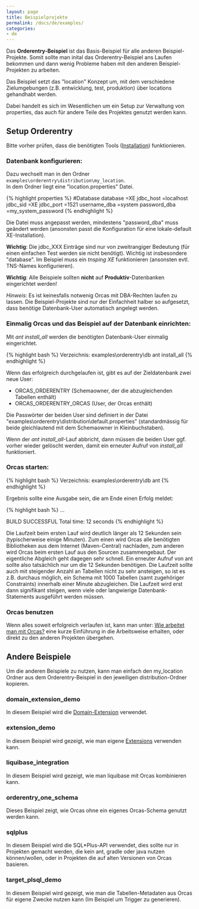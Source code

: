 ```yaml
---
layout: page
title: Beispielprojekte
permalink: /docs/de/examples/
categories: 
- de
---
```


Das **Orderentry-Beispiel** ist das Basis-Beispiel für alle anderen Beispiel-Projekte.
Somit sollte man inital das Orderentry-Beispiel ans Laufen bekommen und dann wenig Probleme haben mit den anderen Beispiel-Projekten zu arbeiten.

Das Beispiel setzt das "location" Konzept um, mit dem verschiedene Zielumgebungen (z.B. entwicklung, test, produktion) über locations gehandhabt werden.

Dabei handelt es sich im Wesentlichen um ein Setup zur Verwaltung von properties, das auch für andere Teile des Projektes genutzt werden kann.

## Setup Orderentry

Bitte vorher prüfen, dass die benötigten Tools ([Installation]({{site.baseurl}}/docs/de/installation)) funktionieren.

### Datenbank konfigurieren:

Dazu wechselt man in den Ordner `examples\orderentry\distribution\my_location`.    
In dem Ordner liegt eine "location.properties" Datei.

{% highlight properties %}
#Database
database              =XE
jdbc_host             =localhost
jdbc_sid              =XE
jdbc_port             =1521
username_dba          =system
password_dba          =my_system_password
{% endhighlight %}

Die Datei muss angepasst werden, mindestens "password_dba" muss geändert werden (ansonsten passt die Konfiguration für eine lokale-default XE-Installation).

**Wichtig**: Die jdbc_XXX Einträge sind nur von zweitrangiger Bedeutung (für einen einfachen Test werden sie nicht benötigt). Wichtig ist insbesondere "database". Im Beispiel muss ein *tnsping XE* funktionieren (ansonsten evtl. TNS-Names konfigurieren).

**Wichtig**: Alle Beispiele sollten **nicht** auf **Produktiv**-Datenbanken eingerichtet werden!

*Hinweis*: Es ist keinesfalls notwenig Orcas mit DBA-Rechten laufen zu lassen. Die Beispiel-Projekte sind nur der Einfachheit halber so aufgesetzt, dass benötige Datenbank-User automatisch angelegt werden.

### Einmalig Orcas und das Beispiel auf der Datenbank einrichten:

Mit *ant install_all* werden die benötigten Datenbank-User einmalig eingerichtet.

{% highlight bash %}
Verzeichnis: examples\orderentry\db
ant install_all
{% endhighlight %}

Wenn das erfolgreich durchgelaufen ist, gibt es auf der Zieldatenbank zwei neue User:

- ORCAS_ORDERENTRY (Schemaowner, der die abzugleichenden Tabellen enthält)
- ORCAS_ORDERENTRY_ORCAS (User, der Orcas enthält)

Die Passwörter der beiden User sind definiert in der Datei "examples\orderentry\distribution\default.properties" (standardmässig für beide gleichlautend mit dem Schemaowner in Kleinbuchstaben).

Wenn der *ant install_all*-Lauf abbricht, dann müssen die beiden User ggf. vorher wieder gelöscht werden, damit ein erneuter Aufruf von *install_all* funktioniert.

### Orcas starten:

{% highlight bash %}
Verzeichnis: examples\orderentry\db
ant
{% endhighlight %}

Ergebnis sollte eine Ausgabe sein, die am Ende einen Erfolg meldet:

{% highlight bash %}
...

BUILD SUCCESSFUL
Total time: 12 seconds
{% endhighlight %}

Die Laufzeit beim ersten Lauf wird deutlich länger als 12 Sekunden sein (typischerweise einige Minuten). Zum einen wird Orcas alle benötigten Bibliotheken aus dem Internet (Maven-Central) nachladen, zum anderen wird Orcas beim ersten Lauf aus den Sourcen zusammengebaut. Der eigentliche Abgleich geht dagegen sehr schnell. Ein erneuter Aufruf von ant sollte also tatsächlich nur um die 12 Sekunden benötigen. Die Laufzeit sollte auch mit steigender Anzahl an Tabellen nicht zu sehr ansteigen, so ist es z.B. durchaus möglich, ein Schema mit 1000 Tabellen (samt zugehöriger Constraints) innerhalb einer Minute abzugleichen. Die Laufzeit wird erst dann signifikant steigen, wenn viele oder langwierige Datenbank-Statements ausgeführt werden müssen.

### Orcas benutzen
Wenn alles soweit erfolgreich verlaufen ist, kann man unter: [Wie arbeitet man mit Orcas?]({{site.baseurl}}/docs/de/usage/) eine kurze Einführung in die Arbeitsweise erhalten, oder direkt zu den anderen Projekten übergehen.

## Andere Beispiele

Um die anderen Beispiele zu nutzen, kann man einfach den my_location Ordner aus dem Orderentry-Beispiel in den jeweiligen distribution-Ordner kopieren.

<a name="domain_extension_demo"/>

### domain_extension_demo

In diesem Beispiel wird die [Domain-Extension]({{site.baseurl}}/docs/de/domain-extension/) verwendet.

<a name="extension_demo"/>

### extension_demo

In diesem Beispiel wird gezeigt, wie man eigene [Extensions]({{site.baseurl}}/docs/de/extensions/) verwenden kann.

### liquibase_integration

In diesem Beispiel wird gezeigt, wie man liquibase mit Orcas kombinieren kann.

### orderentry_one_schema

Dieses Beispiel zeigt, wie Orcas ohne ein eigenes Orcas-Schema genutzt werden kann.

### sqlplus

In diesem Beispiel wird die SQL*Plus-API verwendet, dies sollte nur in Projekten gemacht werden, die kein ant, gradle oder java nutzen können/wollen, oder in Projekten die auf alten Versionen von Orcas basieren.

### target_plsql_demo

In diesem Beispiel wird gezeigt, wie man die Tabellen-Metadaten aus Orcas für eigene Zwecke nutzen kann (Im Beispiel um Trigger zu generieren).
